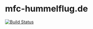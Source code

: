 # mfc-hummelflug.de

[![Build Status](https://travis-ci.org/mfc-hummelflug/www.mfc-hummelflug.de.svg?branch=master)](https://travis-ci.org/mfc-hummelflug/www.mfc-hummelflug.de)
